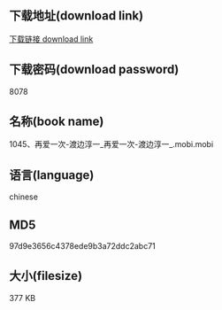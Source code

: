 ## 下载地址(download link)
[下载链接 download link](https://voluble-croquembouche-d321dc.netlify.app/?s=1045%E3%80%81%E5%86%8D%E7%88%B1%E4%B8%80%E6%AC%A1-%E6%B8%A1%E8%BE%B9%E6%B7%B3%E4%B8%80_%E5%86%8D%E7%88%B1%E4%B8%80%E6%AC%A1-%E6%B8%A1%E8%BE%B9%E6%B7%B3%E4%B8%80_.mobi)

## 下载密码(download password)
8078

## 名称(book name)
1045、再爱一次-渡边淳一_再爱一次-渡边淳一_.mobi.mobi

## 语言(language)
chinese

## MD5
97d9e3656c4378ede9b3a72ddc2abc71

## 大小(filesize)
377 KB
